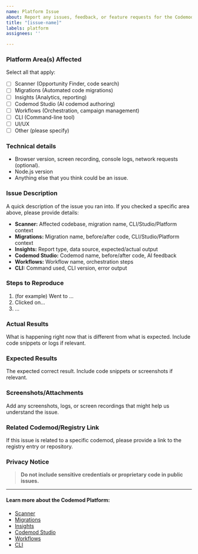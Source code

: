 ```yaml
---
name: Platform Issue
about: Report any issues, feedback, or feature requests for the Codemod Platform, including Scanner, Migrations, Insights, Studio, Workflows, and CLI.
title: "[issue-name]"
labels: platform
assignees: ''

---
```


### Platform Area(s) Affected

Select all that apply:
- [ ] Scanner (Opportunity Finder, code search)
- [ ] Migrations (Automated code migrations)
- [ ] Insights (Analytics, reporting)
- [ ] Codemod Studio (AI codemod authoring)
- [ ] Workflows (Orchestration, campaign management)
- [ ] CLI (Command-line tool)
- [ ] UI/UX
- [ ] Other (please specify)

### Technical details
- Browser version, screen recording, console logs, network requests (optional).
- Node.js version
- Anything else that you think could be an issue.

### Issue Description
A quick description of the issue you ran into. If you checked a specific area above, please provide details:
- **Scanner:** Affected codebase, migration name, CLI/Studio/Platform context
- **Migrations:** Migration name, before/after code, CLI/Studio/Platform context
- **Insights:** Report type, data source, expected/actual output
- **Codemod Studio:** Codemod name, before/after code, AI feedback
- **Workflows:** Workflow name, orchestration steps
- **CLI:** Command used, CLI version, error output

### Steps to Reproduce

1. (for example) Went to ...
2. Clicked on...
3. ...

### Actual Results
What is happening right now that is different from what is expected. Include code snippets or logs if relevant.

### Expected Results
The expected correct result. Include code snippets or screenshots if relevant.

### Screenshots/Attachments
Add any screenshots, logs, or screen recordings that might help us understand the issue.

### Related Codemod/Registry Link
If this issue is related to a specific codemod, please provide a link to the registry entry or repository.

### Privacy Notice
> **Do not include sensitive credentials or proprietary code in public issues.**

---

#### Learn more about the Codemod Platform:
- [Scanner](https://docs.codemod.com/scanner)
- [Migrations](https://docs.codemod.com/migrations)
- [Insights](https://docs.codemod.com/insights)
- [Codemod Studio](https://docs.codemod.com/codemod-studio)
- [Workflows](https://docs.codemod.com/platform/workflows)
- [CLI](https://docs.codemod.com/cli/cli-reference)
